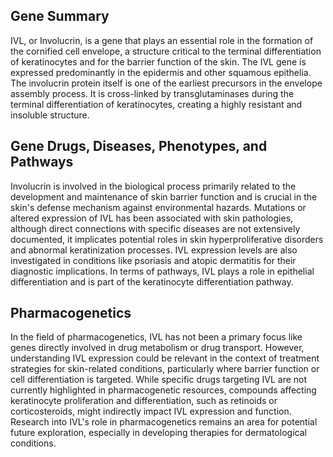 ## Gene Summary
IVL, or Involucrin, is a gene that plays an essential role in the formation of the cornified cell envelope, a structure critical to the terminal differentiation of keratinocytes and for the barrier function of the skin. The IVL gene is expressed predominantly in the epidermis and other squamous epithelia. The involucrin protein itself is one of the earliest precursors in the envelope assembly process. It is cross-linked by transglutaminases during the terminal differentiation of keratinocytes, creating a highly resistant and insoluble structure.

## Gene Drugs, Diseases, Phenotypes, and Pathways
Involucrin is involved in the biological process primarily related to the development and maintenance of skin barrier function and is crucial in the skin's defense mechanism against environmental hazards. Mutations or altered expression of IVL has been associated with skin pathologies, although direct connections with specific diseases are not extensively documented, it implicates potential roles in skin hyperproliferative disorders and abnormal keratinization processes. IVL expression levels are also investigated in conditions like psoriasis and atopic dermatitis for their diagnostic implications. In terms of pathways, IVL plays a role in epithelial differentiation and is part of the keratinocyte differentiation pathway.

## Pharmacogenetics
In the field of pharmacogenetics, IVL has not been a primary focus like genes directly involved in drug metabolism or drug transport. However, understanding IVL expression could be relevant in the context of treatment strategies for skin-related conditions, particularly where barrier function or cell differentiation is targeted. While specific drugs targeting IVL are not currently highlighted in pharmacogenetic resources, compounds affecting keratinocyte proliferation and differentiation, such as retinoids or corticosteroids, might indirectly impact IVL expression and function. Research into IVL's role in pharmacogenetics remains an area for potential future exploration, especially in developing therapies for dermatological conditions.